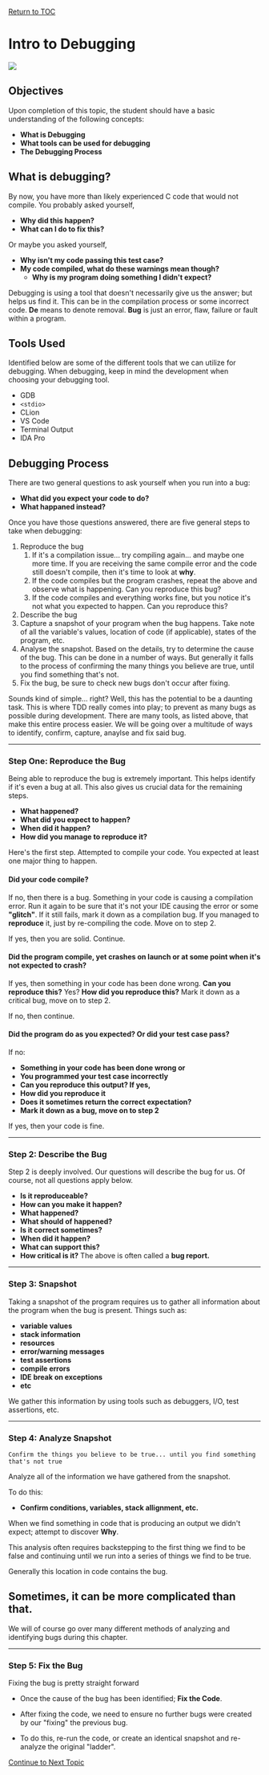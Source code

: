 <a href="https://github.com/CyberTrainingUSAF/05-C-Programming/blob/master/00-Table-of-Contents.md" rel="Return to TOC"> Return to TOC </a>

# Intro to Debugging

![](/assets/debugging.jpg)

## Objectives

Upon completion of this topic, the student should have a basic understanding of the following concepts:


* **What is Debugging**
* **What tools can be used for debugging**
* **The Debugging Process**

## What is debugging?

By now, you have more than likely experienced C code that would not compile. You probably asked yourself, 

* **Why did this happen?** 
* **What can I do to fix this?**

Or maybe you asked yourself,

* **Why isn't my code passing this test case?**
* **My code compiled, what do these warnings mean though?**
    * **Why is my program doing something I didn't expect?**

Debugging is using a tool that doesn't necessarily give us the answer; but helps us find it.  This can be in the compilation process or some incorrect code. 
**De** means to denote removal. **Bug** is just an error, flaw, failure or fault within a program.

## Tools Used

Identified below are some of the different tools that we can utilize for debugging.  When debugging, keep in mind the development when choosing your debugging tool.

* GDB
* `<stdio>`
* CLion
* VS Code
* Terminal Output
* IDA Pro

## Debugging Process

There are two general questions to ask yourself when you run into a bug:

* **What did you expect your code to do?**
* **What happaned instead?**

Once you have those questions answered, there are five general steps to take when debugging:

1. Reproduce the bug
   1. If it's a compilation issue... try compiling again... and maybe one more time. If you are receiving the same compile error and the code still doesn't compile, then it's time to look at **why**. 
   2. If the code compiles but the program crashes, repeat the above and observe what is happening. Can you reproduce this bug?
   3. If the code compiles and everything works fine, but you notice it's not what you expected to happen. Can you reproduce this?
2. Describe the bug
3. Capture a snapshot of your program when the bug happens. Take note of all the variable's values, location of code (if applicable), states of the program, etc. 
4. Analyse the snapshot. Based on the details, try to determine the cause of the bug. This can be done in a number of ways. But generally it falls to the process of confirming the many things you believe are true, until you find something that's not. 
5. Fix the bug, be sure to check new bugs don't occur after fixing. 

Sounds kind of simple... right? Well, this has the potential to be a daunting task. This is where TDD really comes into play; to prevent as many bugs as possible during development. There are many tools, as listed above, that make this entire process easier. We will be going over a multitude of ways to identify, confirm, capture, anaylse and fix said bug. 

---

### Step One: Reproduce the Bug

Being able to reproduce the bug is extremely important. This helps identify if it's even a bug at all. This also gives us crucial data for the remaining steps. 

* **What happened?**
* **What did you expect to happen?**
* **When did it happen?**
* **How did you manage to reproduce it?**

Here's the first step. Attempted to compile your code. You expected at least one major thing to happen. 

#### Did your code compile?

If no, then there is a bug. Something in your code is causing a compilation error. Run it again to be sure that it's not your IDE causing the error or some **"glitch"**. If it still fails, mark it down as a compilation bug. If you managed to **reproduce** it, just by re-compiling the code. Move on to step 2. 

If yes, then you are solid. Continue.

#### Did the program compile, yet crashes on launch or at some point when it's not expected to crash?

If yes, then something in your code has been done wrong. **Can you reproduce this?** Yes? **How did you reproduce this?** Mark it down as a critical bug, move on to step 2. 

If no, then continue. 

#### Did the program do as you expected? Or did your test case pass?

If no:
* **Something in your code has been done wrong or** 
* **You programmed your test case incorrectly** 
* **Can you reproduce this output? If yes,** 
* **How did you reproduce it**
* **Does it sometimes return the correct expectation?** 
* **Mark it down as a bug, move on to step 2** 

If yes, then your code is fine. 

---

### Step 2: Describe the Bug

Step 2 is deeply involved. Our questions will describe the bug for us. Of course, not all questions apply below. 

* **Is it reproduceable?**
* **How can you make it happen?**
* **What happened?**
* **What should of happened?**
* **Is it correct sometimes?**
* **When did it happen?**
* **What can support this?**
* **How critical is it?**
The above is often called a **bug report.**

---

### Step 3: Snapshot

Taking a snapshot of the program requires us to gather all information about the program when the bug is present. 
Things such as: 

* **variable values**
* **stack information**
* **resources**
* **error/warning messages**
* **test assertions**
* **compile errors**
* **IDE break on exceptions**
* **etc**

We gather this information by using tools such as debuggers, I/O, test assertions, etc. 

---

### Step 4: Analyze Snapshot

`Confirm the things you believe to be true... until you find something that's not true`

Analyze all of the information we have gathered from the snapshot. 

To do this:
* **Confirm conditions, variables, stack allignment, etc.**

When we find something in code that is producing an output we didn't expect; attempt to discover **Why**. 

This analysis often requires backstepping to the first thing we find to be false and continuing until we run into a series of things we find to be true. 

Generally this location in code contains the bug. 
## Sometimes, it can be more complicated than that.

We will of course go over many different methods of analyzing and identifying bugs during this chapter. 

---

### Step 5: Fix the Bug

Fixing the bug is pretty straight forward

* Once the cause of the bug has been identified; **Fix the Code**. 

* After fixing the code, we need to ensure no further bugs were created by our "fixing" the previous bug. 

* To do this, re-run the code, or create an identical snapshot and re-analyze the original "ladder".

<a href="https://github.com/CyberTrainingUSAF/06-Debugging-Assembly/blob/master/01_Debugging/02_IO_Debugging.md" rel="Continue to Next Topic"> Continue to Next Topic </a>
